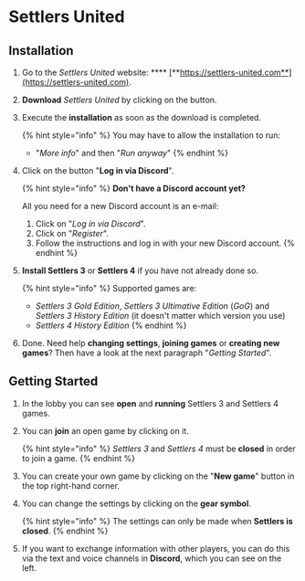 # Settlers United

## Installation

1.  Go to the _Settlers United_ website: **** [**https://settlers-united.com**](https://settlers-united.com).


2.  **Download** _Settlers United_ by clicking on the button.


3.  Execute the **installation** as soon as the download is completed.

    {% hint style="info" %}
    You may have to allow the installation to run:

    * "_More info_" and then "_Run anyway_"
    {% endhint %}


4.  Click on the button "**Log in via Discord**".

    {% hint style="info" %}
    **Don't have a Discord account yet?**

    All you need for a new Discord account is an e-mail:

    1. Click on "_Log in via Discord_".
    2. Click on "_Register_".
    3. Follow the instructions and log in with your new Discord account.
    {% endhint %}


5.  **Install Settlers 3** or **Settlers 4** if you have not already done so.

    {% hint style="info" %}
    Supported games are:

    * _Settlers 3 Gold Edition_, _Settlers 3 Ultimative Edition_ (_GoG_) and _Settlers 3 History Edition_ (it doesn't matter which version you use)
    * _Settlers 4 History Edition_
    {% endhint %}


6. Done. Need help **changing settings**, **joining games** or **creating new games**? Then have a look at the next paragraph "_Getting Started_".

## Getting Started

1. In the lobby you can see **open** and **running** Settlers 3 and Settlers 4 games.&#x20;
2.  You can **join** an open game by clicking on it.

    {% hint style="info" %}
    _Settlers 3_ and _Settlers 4_ must be **closed** in order to join a game.
    {% endhint %}


3. You can create your own game by clicking on the "**New game**" button in the top right-hand corner.
4.  You can change the settings by clicking on the **gear symbol**.

    {% hint style="info" %}
    The settings can only be made when **Settlers is closed**.
    {% endhint %}


5. If you want to exchange information with other players, you can do this via the text and voice channels in **Discord**, which you can see on the left.

